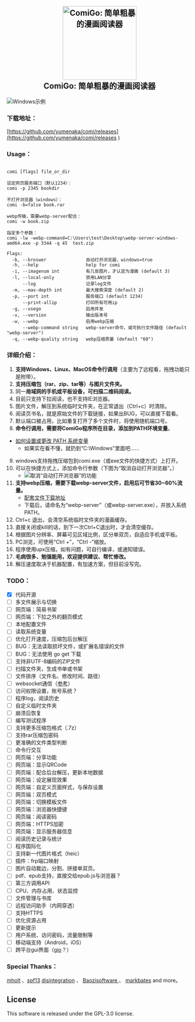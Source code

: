 <h2 align="center">
  <img src="https://raw.githubusercontent.com/yumenaka/comi/master/icon.ico" alt="ComiGo: 简单粗暴的漫画阅读器" width="200">
  <br>ComiGo: 简单粗暴的漫画阅读器<br>
</h2>

![Windows示例](https://www.yumenaka.net/wp-content/uploads/2020/08/sample.gif "Windows示例")  

### 下载地址：

[https://github.com/yumenaka/comi/releases](https://github.com/yumenaka/comi/releases ) 

### Usage：
```

comi [flags] file_or_dir

设定网页服务端口（默认1234）：
comi -p 2345 bookdir

不打开浏览器（windows）：
comi -b=false book.rar

webp传输，需要webp-server配合：
comi -w book.zip

指定多个参数：
comi -lw -webp-command=C:\Users\test\Desktop\webp-server-windows-amd64.exe -p 3344 -q 45  test.zip

Flags:
  -b, --broswer               自动打开浏览器，windows=true
  -h, --help                  help for comi
  -i, --imagenum int          有几张图片，才认定为漫画 (default 3)
  -l, --local-only            禁用LAN分享
      --log                   记录log文件
  -m, --max-depth int         最大搜索深度 (default 2)
  -p, --port int              服务端口 (default 1234)
      --print-allip           打印所有可用ip
  -g, --usego                 启用并发
  -v, --version               输出版本号
  -w, --webp                  启用webp压缩
      --webp-command string   webp-server命令，或可执行文件路径 (default "webp-server")
  -q, --webp-quality string   webp压缩质量 (default "60")

```


### 详细介绍：
1. **支持Windows、Linux、MacOS命令行调用**（主要为了远程看，拖拽功能只是附带）。
2. **支持压缩包（rar、zip、tar等）与图片文件夹。**
3. 同一**局域网的手机或平板设备，可扫描二维码阅读。**  
4. 目前只支持下拉阅读，也不支持IE浏览器。
5. 图片文件，解压到系统临时文件夹，在正常退出（Ctrl+c）时清除。
6. 阅读页书名，就是原始文件的下载链接，如果出BUG，可以直接下载看。   
7. 默认端口被占用，比如重复打开了多个文件时，将使用随机端口号。  
8. **命令行调用，需要将ComiGo程序所在目录，添加到PATH环境变量**。  
- [如何设置或更改 PATH 系统变量](https://www.java.com/zh_CN/download/help/path.xml)
    - 如果实在看不懂，就扔到“C:\Windows”里面吧……
9. windows支持拖拽压缩包到comi.exe（或exe文件的快捷方式）上打开。  
10. 可以在快捷方式上，添加命令行参数（下图为“取消自动打开浏览器”。）
    - ![取消“自动打开浏览器”的功能](https://www.yumenaka.net/wp-content/uploads/2020/08/tips1.png "取消自动打开浏览器的功能")
11. **支持webp压缩，需要下载webp-server文件，启用后可节省30~60%流量。**
     - [配套文件下载地址](https://github.com/webp-sh/webp_server_go/releases/latest)
     - 下载后，请命名为“webp-server”（或webp-server.exe），并放入系统PATH。  
12. Ctrl+c 退出，会清空系统临时文件夹的漫画缓存。  
13. 直接关闭或kill的话，到下一次Ctrl+C退出时，才会清空缓存。  
15. 根据图片分辨率、屏幕可见区域比例，区分单双页，自适应手机或平板。  
15. PC浏览，可使用“Ctrl +”，“Ctrl -”缩放。  
16. 程序使用upx压缩，如有问题，可自行编译，或通知错误。
17. **毛病很多、勉强能用，欢迎提供建议、帮忙修改。**  
18. 解压速度取决于机器配置，有加速方案，但目前没写完。

### TODO：
- [x] 代码开源
- [ ] 多文件展示与切换
- [ ] 网页端：简易书架
- [ ] 网页端：下拉之外的翻页模式
- [ ] 本地配置文件
- [ ] 读取系统变量
- [ ] 优化打开速度，压缩包后台解压
- [ ] BUG：无法读取损坏文件，或扩展名错误的文件
- [ ] BUG：无法使用 go get 下载
- [ ] 支持非UTF-8编码的ZIP文件
- [ ] 扫描文件夹，生成书单或书架
- [ ] 文件排序（文件名、修改时间、路径）
- [ ] websocket通信（[参考](https://github.com/Unrud/remote-touchpad)）
- [ ] 访问权限设置，账号系统？
- [ ] 程序log，阅读历史
- [ ] 自定义临时文件夹
- [ ] 崩溃后恢复
- [ ] 编写测试程序
- [ ] 支持更多压缩包格式（.7z）
- [ ] 支持rar压缩包密码
- [ ] 更准确的文件类型判断
- [ ] 命令行交互
- [ ] 网页端：分享功能
- [ ] 网页端：显示QRCode
- [ ] 网页端：配合后台解压，更新本地数据
- [ ] 网页端：设定展现效果
- [ ] 网页端：自定义页面样式，与保存设置
- [ ] 网页端：双页模式
- [ ] 网页端：切换模板文件
- [ ] 网页端：浏览器快捷键
- [ ] 网页端：阅读密码
- [ ] 网页端：HTTPS加密
- [ ] 网页端：显示服务器信息
- [ ] 阅读历史记录与统计
- [ ] 程序国际化
- [ ] 支持新一代图片格式（heic）
- [ ] 插件：frp端口映射
- [ ] 图片自动裁边，分割、拼接单双页。
- [ ] pdf、epub支持，直接交给epub.js与浏览器？
- [ ] 第三方调用API
- [ ] CPU、内存占用、状态监控
- [ ] 文件管理与书库
- [ ] 远程访问助手（内网穿透）
- [ ] 支持HTTPS
- [ ] 优化资源占用
- [ ] 更新提示
- [ ] 用户系统、访问密码，流量限制等
- [ ] 移动端支持（Android，iOS）
- [ ] 跨平台gui界面（[gio](https://gioui.org/)？）

### Special Thanks：
[mholt](https://github.com/mholt)  、[spf13](https://github.com/spf13)  [disintegration](https://github.com/disintegration)   、 [Baozisoftware ](https://github.com/Baozisoftware) 、 [markbates](github.com/markbates/pkger)  and more。

## License

This software is released under the GPL-3.0 license.
